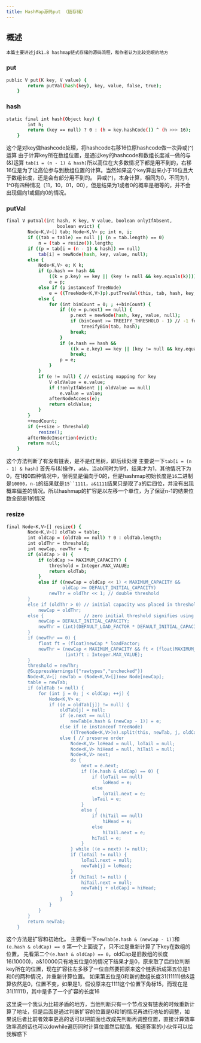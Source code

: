 ```yaml
---
title: HashMap源码put （链存储）
---
```

## 概述
	本篇主要讲述jdk1.8 hashmap链式存储的源码流程，和作者认为比较亮眼的地方
### put
```bash
public V put(K key, V value) {
        return putVal(hash(key), key, value, false, true);
    }
```
### hash
```bash
static final int hash(Object key) {
        int h;
        return (key == null) ? 0 : (h = key.hashCode()) ^ (h >>> 16);
    }
```
这个是对key做hashcode处理，将hashcode右移16位原hashcode做一次异或(^)运算
由于计算key所在数组位置，是通过key的hashcode和数组长度减一做的与(&)运算
`tab[i = (n - 1) & hash]`所以高位在大多数情况下都是用不到的，右移16位是为了让高位参与到数组位置的计算。当然如果这个key算出来小于16位且大于数组长度，还是会有部分用不到的。
异或(^)，本身计算，相同为0，不同为1，1^0有四种情况（11，10，01，00），但是结果为1或者0的概率是相等的，并不会出现偏向1或偏向0的情况。

### putVal 
```bash
final V putVal(int hash, K key, V value, boolean onlyIfAbsent,
                   boolean evict) {
        Node<K,V>[] tab; Node<K,V> p; int n, i;
        if ((tab = table) == null || (n = tab.length) == 0)
            n = (tab = resize()).length;
        if ((p = tab[i = (n - 1) & hash]) == null)
            tab[i] = newNode(hash, key, value, null);
        else {
            Node<K,V> e; K k;
            if (p.hash == hash &&
                ((k = p.key) == key || (key != null && key.equals(k))))
                e = p;
            else if (p instanceof TreeNode)
                e = ((TreeNode<K,V>)p).putTreeVal(this, tab, hash, key, value);
            else {
                for (int binCount = 0; ; ++binCount) {
                    if ((e = p.next) == null) {
                        p.next = newNode(hash, key, value, null);
                        if (binCount >= TREEIFY_THRESHOLD - 1) // -1 for 1st
                            treeifyBin(tab, hash);
                        break;
                    }
                    if (e.hash == hash &&
                        ((k = e.key) == key || (key != null && key.equals(k))))
                        break;
                    p = e;
                }
            }
            if (e != null) { // existing mapping for key
                V oldValue = e.value;
                if (!onlyIfAbsent || oldValue == null)
                    e.value = value;
                afterNodeAccess(e);
                return oldValue;
            }
        }
        ++modCount;
        if (++size > threshold)
            resize();
        afterNodeInsertion(evict);
        return null;
    }
```
这个方法判断了有没有链表，是不是红黑树，即后续处理
主要说一下`tab[i = (n - 1) & hash]`
首先与(&)操作，`a&b`，当ab同时为1时，结果才为1，其他情况下为0，在1和0四种情况中，很明显是偏向于0的，但是hashmap初始长度是`16`二进制是`10000`，`n-1`的结果就是`15``1111`，`a&1111`结果只是取了a的后四位，并没有出现概率偏差的情况。所以hashmap的扩容是以左移一个单位，为了保证n-1的结果位数全部是1的情况

### resize
```bash
final Node<K,V>[] resize() {
        Node<K,V>[] oldTab = table;
        int oldCap = (oldTab == null) ? 0 : oldTab.length;
        int oldThr = threshold;
        int newCap, newThr = 0;
        if (oldCap > 0) {
            if (oldCap >= MAXIMUM_CAPACITY) {
                threshold = Integer.MAX_VALUE;
                return oldTab;
            }
            else if ((newCap = oldCap << 1) < MAXIMUM_CAPACITY &&
                     oldCap >= DEFAULT_INITIAL_CAPACITY)
                newThr = oldThr << 1; // double threshold
        }
        else if (oldThr > 0) // initial capacity was placed in threshold
            newCap = oldThr;
        else {               // zero initial threshold signifies using defaults
            newCap = DEFAULT_INITIAL_CAPACITY;
            newThr = (int)(DEFAULT_LOAD_FACTOR * DEFAULT_INITIAL_CAPACITY);
        }
        if (newThr == 0) {
            float ft = (float)newCap * loadFactor;
            newThr = (newCap < MAXIMUM_CAPACITY && ft < (float)MAXIMUM_CAPACITY ?
                      (int)ft : Integer.MAX_VALUE);
        }
        threshold = newThr;
        @SuppressWarnings({"rawtypes","unchecked"})
        Node<K,V>[] newTab = (Node<K,V>[])new Node[newCap];
        table = newTab;
        if (oldTab != null) {
            for (int j = 0; j < oldCap; ++j) {
                Node<K,V> e;
                if ((e = oldTab[j]) != null) {
                    oldTab[j] = null;
                    if (e.next == null)
                        newTab[e.hash & (newCap - 1)] = e;
                    else if (e instanceof TreeNode)
                        ((TreeNode<K,V>)e).split(this, newTab, j, oldCap);
                    else { // preserve order
                        Node<K,V> loHead = null, loTail = null;
                        Node<K,V> hiHead = null, hiTail = null;
                        Node<K,V> next;
                        do {
                            next = e.next;
                            if ((e.hash & oldCap) == 0) {
                                if (loTail == null)
                                    loHead = e;
                                else
                                    loTail.next = e;
                                loTail = e;
                            }
                            else {
                                if (hiTail == null)
                                    hiHead = e;
                                else
                                    hiTail.next = e;
                                hiTail = e;
                            }
                        } while ((e = next) != null);
                        if (loTail != null) {
                            loTail.next = null;
                            newTab[j] = loHead;
                        }
                        if (hiTail != null) {
                            hiTail.next = null;
                            newTab[j + oldCap] = hiHead;
                        }
                    }
                }
            }
        }
        return newTab;
    }
```
这个方法是扩容和初始化。
主要看一下`newTab[e.hash & (newCap - 1)]`和`(e.hash & oldCap) == 0`
第一个上面说了，只不过是重新计算了下key在数组的位置，
先看第二个`(e.hash & oldCap) == 0`，oldCap是旧数组的长度16(10000)，a&10000只有地五位是0的情况下结果才是0，原来取了后四位判断key所在的位置，现在扩容往左多移了一位自然要把原来这个链表拆成第五位是1和0的两种情况，并重新计算位置。
如果第五位是0和新的数组长度31(11111)做&运算依然是0，位置不变，如果是1，假设原来在1111这个位置下角标15，而现在是31(11111)，其中是多了一个扩容的长度16

这里说一个我认为比较矛盾的地方，当他判断只有一个节点没有链表的时候重新计算了地址，但是后面是通过判断扩容的位置是0和1的情况再进行地址的调整，如果说后者比前者效率更高的话可以把前面也改成先判断再调整位置，直接计算效率效率高的话也可以dowhile遍历同时计算位置然后赋值。知道答案的小伙伴可以给我解惑下
